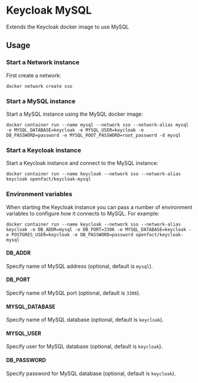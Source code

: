 # Keycloak MySQL

Extends the Keycloak docker image to use MySQL

## Usage

### Start a Network instance

First create a network:

    docker network create sso

### Start a MySQL instance

Start a MySQL instance using the MySQL docker image:

    docker container run --name mysql --network sso --network-alias mysql -e MYSQL_DATABASE=keycloak -e MYSQL_USER=keycloak -e DB_PASSWORD=password -e MYSQL_ROOT_PASSWORD=root_password -d mysql

### Start a Keycloak instance

Start a Keycloak instance and connect to the MySQL instance:

    docker container run --name keycloak --network sso --network-alias keycloak openfact/keycloak-mysql

### Environment variables

When starting the Keycloak instance you can pass a number of environment variables to configure how it connects to MySQL. For example:

    docker container run --name keycloak --network sso --network-alias keycloak -e DB_ADDR=mysql -e DB_PORT=3306 -e MYSQL_DATABASE=keycloak -e POSTGRES_USER=keycloak -e DB_PASSWORD=password openfact/keycloak-mysql

#### DB_ADDR

Specify name of MySQL address (optional, default is `mysql`).

#### DB_PORT

Specify name of MySQL port (optional, default is `3306`).

#### MYSQL_DATABASE

Specify name of MySQL database (optional, default is `keycloak`).

#### MYSQL_USER

Specify user for MySQL database (optional, default is `keycloak`).

#### DB_PASSWORD

Specify password for MySQL database (optional, default is `keycloak`).